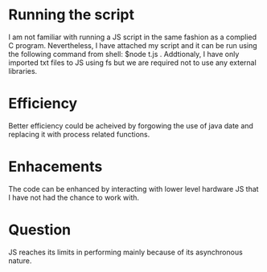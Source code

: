 # Running the script
I am not familiar with running a JS script in the same fashion as a complied C program. Nevertheless, I have attached my script and it can be run using the following command from shell: $node t.js . Addtionaly, I have only imported txt files to JS using fs but we are required not to use any external libraries.

# Efficiency
Better efficiency could be acheived by forgowing the use of java date and replacing it with process related functions.

# Enhacements
The code can be enhanced by interacting with lower level hardware JS that I have not had the chance to work with.

# Question
JS reaches its limits in performing mainly because of its asynchronous nature. 

